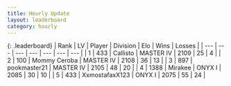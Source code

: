 ```yaml
---
title: Hourly Update
layout: leaderboard
category: hourly
---
```


{: .leaderboard}
| Rank | LV | Player | Division | Elo | Wins | Losses |
| --- | --- | --- | --- | --- | --- | --- |
| <span data-change="1">1</span> | 433 | <span title="ID: 619928">Callisto</span> | MASTER IV | <span data-change="0">2109</span> | <span data-change="0">25</span> | <span data-change="0">4</span> |
| <span data-change="-1">2</span> | 100 | <span title="ID: 748055">Mommy Ceroba</span> | MASTER IV | <span data-change="-7">2108</span> | <span data-change="1">36</span> | <span data-change="2">13</span> |
| <span data-change="0">3</span> | 897 | <span title="ID: 652474">pookmaster21</span> | MASTER IV | <span data-change="0">2105</span> | <span data-change="0">48</span> | <span data-change="0">20</span> |
| <span data-change="0">4</span> | 1388 | <span title="ID: 416373">Mirakee</span> | ONYX I | <span data-change="0">2085</span> | <span data-change="0">30</span> | <span data-change="0">10</span> |
| <span data-change="0">5</span> | 433 | <span title="ID: 449939">XxmostafaxX123</span> | ONYX I | <span data-change="0">2075</span> | <span data-change="1">55</span> | <span data-change="2">24</span> |
